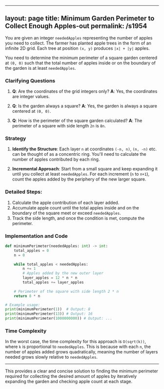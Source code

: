 
---
layout: page
title:  Minimum Garden Perimeter to Collect Enough Apples-out
permalink: /s1954
---

You are given an integer `neededApples` representing the number of apples you need to collect. The farmer has planted apple trees in the form of an infinite 2D grid. Each tree at position `(x, y)` produces `|x| + |y|` apples.

You need to determine the minimum perimeter of a square garden centered at `(0, 0)` such that the total number of apples inside or on the boundary of the garden is at least `neededApples`.

### Clarifying Questions

1. **Q**: Are the coordinates of the grid integers only?
   **A**: Yes, the coordinates are integer values.

2. **Q**: Is the garden always a square?
   **A**: Yes, the garden is always a square centered at `(0, 0)`.

3. **Q**: How is the perimeter of the square garden calculated?
   **A**: The perimeter of a square with side length `2n` is `8n`.

### Strategy

1. **Identify the Structure**: Each layer `n` at coordinates `(-n, n)`, `(n, -n)` etc. can be thought of as a concentric ring. You'll need to calculate the number of apples contributed by each ring.
  
2. **Incremental Approach**: Start from a small square and keep expanding it until you collect at least `neededApples`. For each increment (`n` to `n+1`), count the apples added by the periphery of the new larger square.

### Detailed Steps:

1. Calculate the apple contribution of each layer added.
2. Accumulate apple count until the total apples inside and on the boundary of the square meet or exceed `neededApples`.
3. Track the side length, and once the condition is met, compute the perimeter.

### Implementation and Code

```python
def minimumPerimeter(neededApples: int) -> int:
    total_apples = 0
    n = 0
    
    while total_apples < neededApples:
        n += 1
        # Apples added by the new outer layer
        layer_apples = 12 * n * n
        total_apples += layer_apples
        
    # Perimeter of the square with side length 2 * n
    return 8 * n

# Example usage:
print(minimumPerimeter(1))  # Output: 8
print(minimumPerimeter(13)) # Output: 16
print(minimumPerimeter(1000000000)) # Output: ...
```

### Time Complexity

In the worst case, the time complexity for this approach is `O(sqrt(k))`, where `k` is proportional to `neededApples`. This is because with each `n`, the number of apples added grows quadratically, meaning the number of layers needed grows slowly relative to `neededApples`.

---

This provides a clear and concise solution to finding the minimum perimeter required for collecting the desired amount of apples by iteratively expanding the garden and checking apple count at each stage.